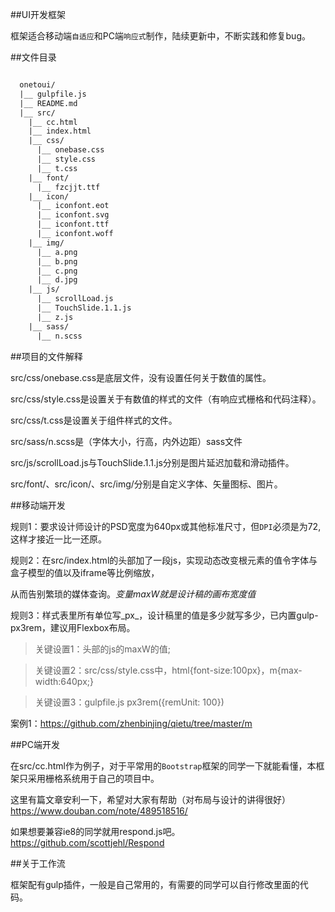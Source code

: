 ﻿##UI开发框架

框架适合移动端`自适应`和PC端`响应式`制作，陆续更新中，不断实践和修复bug。

##文件目录

```txt

  onetoui/
  |__ gulpfile.js
  |__ README.md
  |__ src/
    |__ cc.html
    |__ index.html
    |__ css/
      |__ onebase.css
      |__ style.css
      |__ t.css
    |__ font/
      |__ fzcjjt.ttf
    |__ icon/
      |__ iconfont.eot
      |__ iconfont.svg
      |__ iconfont.ttf
      |__ iconfont.woff
    |__ img/
      |__ a.png
      |__ b.png
      |__ c.png
      |__ d.jpg
    |__ js/
      |__ scrollLoad.js
      |__ TouchSlide.1.1.js
      |__ z.js
    |__ sass/
      |__ n.scss

```

##项目的文件解释

src/css/onebase.css是底层文件，没有设置任何关于数值的属性。

src/css/style.css是设置关于有数值的样式的文件（有响应式栅格和代码注释）。

src/css/t.css是设置关于组件样式的文件。

src/sass/n.scss是（字体大小，行高，内外边距）sass文件

src/js/scrollLoad.js与TouchSlide.1.1.js分别是图片延迟加载和滑动插件。

src/font/、src/icon/、src/img/分别是自定义字体、矢量图标、图片。

##移动端开发

规则1：要求设计师设计的PSD宽度为640px或其他标准尺寸，但`DPI`必须是为72,这样才接近一比一还原。

规则2：在src/index.html的头部加了一段js，实现动态改变根元素的值令字体与盒子模型的值以及iframe等比例缩放，

从而告别繁琐的媒体查询。_变量maxW就是设计稿的画布宽度值_

规则3：样式表里所有单位写_px_，设计稿里的值是多少就写多少，已内置gulp-px3rem，建议用Flexbox布局。

>关键设置1：头部的js的maxW的值;

>关键设置2：src/css/style.css中，html{font-size:100px}，m{max-width:640px;}

>关键设置3：gulpfile.js px3rem({remUnit: 100})

案例1：https://github.com/zhenbinjing/qietu/tree/master/m

##PC端开发

在src/cc.html作为例子，对于平常用的`Bootstrap`框架的同学一下就能看懂，本框架只采用栅格系统用于自己的项目中。

这里有篇文章安利一下，希望对大家有帮助（对布局与设计的讲得很好）https://www.douban.com/note/489518516/

如果想要兼容ie8的同学就用respond.js吧。https://github.com/scottjehl/Respond

##关于工作流

框架配有gulp插件，一般是自己常用的，有需要的同学可以自行修改里面的代码。

